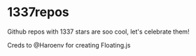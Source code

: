 1337repos
=====

Github repos with 1337 stars are soo cool, let's celebrate them!


Creds to @Haroenv for creating Floating.js